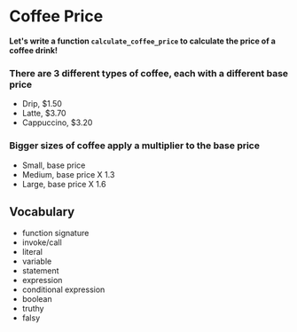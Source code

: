 # Coffee Price

**Let's write a function `calculate_coffee_price` to calculate the price of a coffee drink!**

### There are 3 different types of coffee, each with a different base price
* Drip, $1.50
* Latte, $3.70
* Cappuccino, $3.20

### Bigger sizes of coffee apply a multiplier to the base price
* Small, base price
* Medium, base price X 1.3
* Large, base price X 1.6

## Vocabulary
- function signature
- invoke/call
- literal
- variable
- statement
- expression
- conditional expression
- boolean
- truthy
- falsy